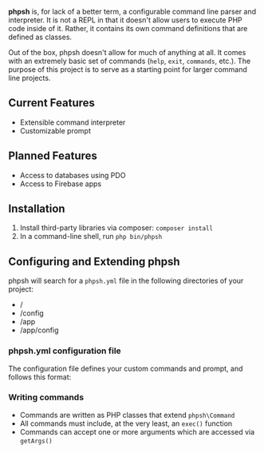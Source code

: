**phpsh** is, for lack of a better term, a configurable command line parser and interpreter. It is not a REPL
in that it doesn't allow users to execute PHP code inside of it. Rather, it contains its own command definitions
that are defined as classes.
 
Out of the box, phpsh doesn't allow for much of anything at all. It comes with an extremely basic set of commands
(`help`, `exit`, `commands`, etc.). The purpose of this project is to serve as a starting point for larger command line 
projects.

## Current Features

* Extensible command interpreter
* Customizable prompt

## Planned Features

* Access to databases using PDO
* Access to Firebase apps

## Installation

1. Install third-party libraries via composer: `composer install`
2. In a command-line shell, run `php bin/phpsh`

## Configuring and Extending phpsh

phpsh will search for a `phpsh.yml` file in the following directories of your project:

* /
* /config
* /app
* /app/config

### phpsh.yml configuration file

The configuration file defines your custom commands and prompt, and follows this format:

    

### Writing commands

* Commands are written as PHP classes that extend `phpsh\Command`
* All commands must include, at the very least, an `exec()` function
* Commands can accept one or more arguments which are accessed via `getArgs()`

